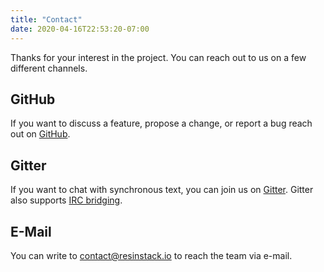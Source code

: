 ```yaml
---
title: "Contact"
date: 2020-04-16T22:53:20-07:00
---
```


Thanks for your interest in the project.  You can reach out to us on a
few different channels.

## GitHub

If you want to discuss a feature, propose a change, or report a bug
reach out on [GitHub](https://github.com/resinstack/resinstack).

## Gitter

If you want to chat with synchronous text, you can join us on
[Gitter](https://gitter.im/resinstack/community).  Gitter also
supports [IRC bridging](https://irc.gitter.im/).

## E-Mail

You can write to contact@resinstack.io to reach the team via e-mail.
